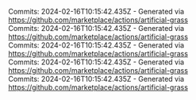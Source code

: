 Commits: 2024-02-16T10:15:42.435Z - Generated via https://github.com/marketplace/actions/artificial-grass
<br>
Commits: 2024-02-16T10:15:42.435Z - Generated via https://github.com/marketplace/actions/artificial-grass
<br>
Commits: 2024-02-16T10:15:42.435Z - Generated via https://github.com/marketplace/actions/artificial-grass
<br>
Commits: 2024-02-16T10:15:42.435Z - Generated via https://github.com/marketplace/actions/artificial-grass
<br>
Commits: 2024-02-16T10:15:42.435Z - Generated via https://github.com/marketplace/actions/artificial-grass
<br>
